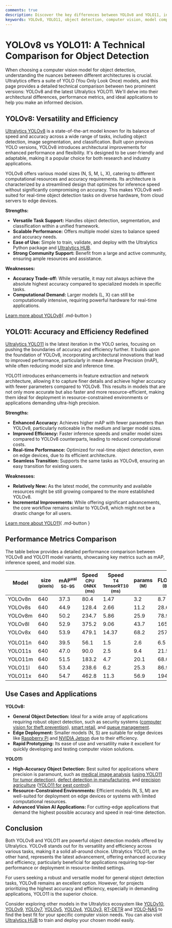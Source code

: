 ```yaml
---
comments: true
description: Discover the key differences between YOLOv8 and YOLO11, including architecture, performance metrics, and best use cases for superior object detection.
keywords: YOLOv8, YOLO11, object detection, computer vision, model comparison, Ultralytics, YOLO models, performance metrics, machine learning
---
```


# YOLOv8 vs YOLO11: A Technical Comparison for Object Detection

When choosing a computer vision model for object detection, understanding the nuances between different architectures is crucial. Ultralytics offers a suite of YOLO (You Only Look Once) models, and this page provides a detailed technical comparison between two prominent versions: YOLOv8 and the latest Ultralytics YOLO11. We'll delve into their architectural differences, performance metrics, and ideal applications to help you make an informed decision.

<script async src="https://cdn.jsdelivr.net/npm/chart.js"></script>
<script defer src="../../javascript/benchmark.js"></script>

<canvas id="modelComparisonChart" width="1024" height="400" active-models='["YOLOv8", "YOLO11"]'></canvas>

## YOLOv8: Versatility and Efficiency

[Ultralytics YOLOv8](https://www.ultralytics.com/yolo) is a state-of-the-art model known for its balance of speed and accuracy across a wide range of tasks, including object detection, image segmentation, and classification. Built upon previous YOLO versions, YOLOv8 introduces architectural improvements for enhanced performance and flexibility. It's designed to be user-friendly and adaptable, making it a popular choice for both research and industry applications.

YOLOv8 offers various model sizes (N, S, M, L, X), catering to different computational resources and accuracy requirements. Its architecture is characterized by a streamlined design that optimizes for inference speed without significantly compromising on accuracy. This makes YOLOv8 well-suited for real-time object detection tasks on diverse hardware, from cloud servers to edge devices.

**Strengths:**

- **Versatile Task Support:** Handles object detection, segmentation, and classification within a unified framework.
- **Scalable Performance:** Offers multiple model sizes to balance speed and accuracy needs.
- **Ease of Use:** Simple to train, validate, and deploy with the Ultralytics Python package and [Ultralytics HUB](https://www.ultralytics.com/hub).
- **Strong Community Support:** Benefit from a large and active community, ensuring ample resources and assistance.

**Weaknesses:**

- **Accuracy Trade-off:** While versatile, it may not always achieve the absolute highest accuracy compared to specialized models in specific tasks.
- **Computational Demand:** Larger models (L, X) can still be computationally intensive, requiring powerful hardware for real-time applications.

[Learn more about YOLOv8](https://docs.ultralytics.com/models/yolov8/){ .md-button }

## YOLO11: Accuracy and Efficiency Redefined

[Ultralytics YOLO11](https://www.ultralytics.com/yolo) is the latest iteration in the YOLO series, focusing on pushing the boundaries of accuracy and efficiency further. It builds upon the foundation of YOLOv8, incorporating architectural innovations that lead to improved performance, particularly in mean Average Precision (mAP), while often reducing model size and inference time.

YOLO11 introduces enhancements in feature extraction and network architecture, allowing it to capture finer details and achieve higher accuracy with fewer parameters compared to YOLOv8. This results in models that are not only more accurate but also faster and more resource-efficient, making them ideal for deployment in resource-constrained environments or applications demanding ultra-high precision.

**Strengths:**

- **Enhanced Accuracy:** Achieves higher mAP with fewer parameters than YOLOv8, particularly noticeable in the medium and larger model sizes.
- **Improved Efficiency:** Faster inference speeds and smaller model sizes compared to YOLOv8 counterparts, leading to reduced computational costs.
- **Real-time Performance:** Optimized for real-time object detection, even on edge devices, due to its efficient architecture.
- **Seamless Transition:** Supports the same tasks as YOLOv8, ensuring an easy transition for existing users.

**Weaknesses:**

- **Relatively New:** As the latest model, the community and available resources might be still growing compared to the more established YOLOv8.
- **Incremental Improvements:** While offering significant advancements, the core workflow remains similar to YOLOv8, which might not be a drastic change for all users.

[Learn more about YOLO11](https://docs.ultralytics.com/models/yolo11/){ .md-button }

## Performance Metrics Comparison

The table below provides a detailed performance comparison between YOLOv8 and YOLO11 model variants, showcasing key metrics such as mAP, inference speed, and model size.

| Model   | size<br><sup>(pixels) | mAP<sup>val<br>50-95 | Speed<br><sup>CPU ONNX<br>(ms) | Speed<br><sup>T4 TensorRT10<br>(ms) | params<br><sup>(M) | FLOPs<br><sup>(B) |
| ------- | --------------------- | -------------------- | ------------------------------ | ----------------------------------- | ------------------ | ----------------- |
| YOLOv8n | 640                   | 37.3                 | 80.4                           | 1.47                                | 3.2                | 8.7               |
| YOLOv8s | 640                   | 44.9                 | 128.4                          | 2.66                                | 11.2               | 28.6              |
| YOLOv8m | 640                   | 50.2                 | 234.7                          | 5.86                                | 25.9               | 78.9              |
| YOLOv8l | 640                   | 52.9                 | 375.2                          | 9.06                                | 43.7               | 165.2             |
| YOLOv8x | 640                   | 53.9                 | 479.1                          | 14.37                               | 68.2               | 257.8             |
|         |                       |                      |                                |                                     |                    |                   |
| YOLO11n | 640                   | 39.5                 | 56.1                           | 1.5                                 | 2.6                | 6.5               |
| YOLO11s | 640                   | 47.0                 | 90.0                           | 2.5                                 | 9.4                | 21.5              |
| YOLO11m | 640                   | 51.5                 | 183.2                          | 4.7                                 | 20.1               | 68.0              |
| YOLO11l | 640                   | 53.4                 | 238.6                          | 6.2                                 | 25.3               | 86.9              |
| YOLO11x | 640                   | 54.7                 | 462.8                          | 11.3                                | 56.9               | 194.9             |

## Use Cases and Applications

**YOLOv8:**

- **General Object Detection:** Ideal for a wide array of applications requiring robust object detection, such as security systems ([computer vision for theft prevention](https://www.ultralytics.com/blog/computer-vision-for-theft-prevention-enhancing-security)), [smart retail](https://www.ultralytics.com/event/build-intelligent-stores-with-ultralytics-yolov8-and-seeed-studio), and [queue management](https://www.ultralytics.com/blog/revolutionizing-queue-management-with-ultralytics-yolov8-and-openvino).
- **Edge Deployment:** Smaller models (N, S) are suitable for edge devices like [Raspberry Pi](https://docs.ultralytics.com/guides/raspberry-pi/) and [NVIDIA Jetson](https://docs.ultralytics.com/guides/nvidia-jetson/) due to their efficiency.
- **Rapid Prototyping:** Its ease of use and versatility make it excellent for quickly developing and testing computer vision solutions.

**YOLO11:**

- **High-Accuracy Object Detection:** Best suited for applications where precision is paramount, such as [medical image analysis](https://www.ultralytics.com/glossary/medical-image-analysis) ([using YOLO11 for tumor detection](https://www.ultralytics.com/blog/using-yolo11-for-tumor-detection-in-medical-imaging)), [defect detection in manufacturing](https://www.ultralytics.com/solutions/ai-in-manufacturing), and [precision agriculture](https://www.ultralytics.com/solutions/ai-in-agriculture) ([YOLO11 for pest control](https://www.ultralytics.com/blog/leverage-ultralytics-yolo11-object-detection-for-pest-control)).
- **Resource-Constrained Environments:** Efficient models (N, S, M) are well-suited for deployment on edge devices or systems with limited computational resources.
- **Advanced Vision AI Applications:** For cutting-edge applications that demand the highest possible accuracy and speed in real-time detection.

## Conclusion

Both YOLOv8 and YOLO11 are powerful object detection models offered by Ultralytics. YOLOv8 stands out for its versatility and efficiency across various tasks, making it a solid all-around choice. Ultralytics YOLO11, on the other hand, represents the latest advancement, offering enhanced accuracy and efficiency, particularly beneficial for applications requiring top-tier performance or deployment in resource-limited settings.

For users seeking a robust and versatile model for general object detection tasks, YOLOv8 remains an excellent option. However, for projects prioritizing the highest accuracy and efficiency, especially in demanding applications, YOLO11 is the superior choice.

Consider exploring other models in the Ultralytics ecosystem like [YOLOv10](https://docs.ultralytics.com/models/yolov10/), [YOLOv9](https://docs.ultralytics.com/models/yolov9/), [YOLOv7](https://docs.ultralytics.com/models/yolov7/), [YOLOv5](https://docs.ultralytics.com/models/yolov5/), [YOLOv4](https://docs.ultralytics.com/models/yolov4/), [YOLOv3](https://docs.ultralytics.com/models/yolov3/), [RT-DETR](https://docs.ultralytics.com/models/rtdetr/) and [YOLO-NAS](https://docs.ultralytics.com/models/yolo-nas/) to find the best fit for your specific computer vision needs. You can also visit [Ultralytics HUB](https://www.ultralytics.com/hub) to train and deploy your chosen model easily.
